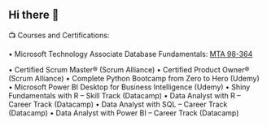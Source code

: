 ## Hi there 👋


📺 Courses and Certifications:

• Microsoft Technology Associate Database Fundamentals: [MTA 98-364](https://www.credly.com/badges/ff540ba4-d580-47e5-b770-5242ccd79bdd/linked_in_profile)

• Certified Scrum Master® (Scrum Alliance)
• Certified Product Owner® (Scrum Alliance)
• Complete Python Bootcamp from Zero to Hero (Udemy)
• Microsoft Power BI Desktop for Business Intelligence (Udemy)
• Shiny Fundamentals with R – Skill Track (Datacamp)
• Data Analyst with R – Career Track (Datacamp)
• Data Analyst with SQL – Career Track (Datacamp)
• Data Analyst with Power BI – Career Track (Datacamp)


<!--
**Rehaniqbal19/Rehaniqbal19** is a ✨ _special_ ✨ repository because its `README.md` (this file) appears on your GitHub profile.

Here are some ideas to get you started:

- 🔭 I’m currently working on ...
- 🌱 I’m currently learning ...
- 👯 I’m looking to collaborate on ...
- 🤔 I’m looking for help with ...
- 💬 Ask me about ...
- 📫 How to reach me: ...
- 😄 Pronouns: ...
- ⚡ Fun fact: ...
-->
